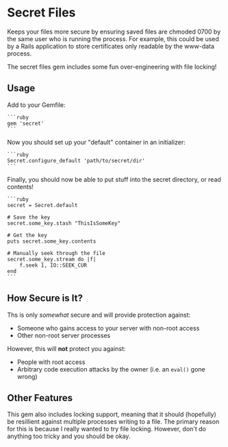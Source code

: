Secret Files
============
Keeps your files more secure by ensuring saved files are chmoded 0700 by the same user who is running the process.
For example, this could be used by a Rails application to store certificates only readable by the www-data process.

The secret files gem includes some fun over-engineering with file locking!

## Usage
Add to your Gemfile:

    ```ruby
    gem 'secret'
    ```

Now you should set up your "default" container in an initializer:

    ```ruby
    Secret.configure_default 'path/to/secret/dir'
    ```

Finally, you should now be able to put stuff into the secret directory, or read contents!

    ```ruby
    secret = Secret.default

    # Save the key
    secret.some_key.stash "ThisIsSomeKey"

    # Get the key
    puts secret.some_key.contents

    # Manually seek through the file
    secret.some_key.stream do |f|
        f.seek 1, IO::SEEK_CUR
    end
    ```

## How Secure is It?
Ths is only *somewhat* secure and will provide protection against:

* Someone who gains access to your server with non-root access
* Other non-root server processes

However, this will **not** protect you against:

* People with root access
* Arbitrary code execution attacks by the owner (i.e. an `eval()` gone wrong)

## Other Features
This gem also includes locking support, meaning that it should (hopefully) be resillient against multiple processes
writing to a file. The primary reason for this is because I really wanted to try file locking. However, don't do
anything too tricky and you should be okay.